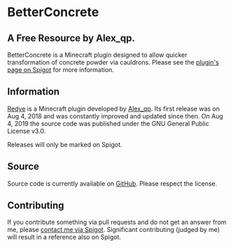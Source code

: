 BetterConcrete
===================
A Free Resource by Alex_qp.
------------------------------

BetterConcrete is a Minecraft plugin designed to allow quicker transformation of concrete powder via cauldrons. Please see the [plugin's page on Spigot](https://www.spigotmc.org/resources/betterconcrete-1-13-x-1-19-x.58276/) for more information.


Information
------------
[Redye](https://www.spigotmc.org/resources/redye-1-13-x-1-16-x.59446/) is a Minecraft plugin developed by [Alex_qp](https://www.spigotmc.org/resources/authors/alex_qp.306806/). Its first release was on Aug 4, 2018 and was constantly improved and updated since then. On Aug 4, 2019 the source code was published under the GNU General Public License v3.0.

Releases will only be marked on Spigot.

Source
------
Source code is currently available on [GitHub](https://github.com/Alex39099/Redye). Please respect the license.

Contributing
------
If you contribute something via pull requests and do not get an answer from me, please [contact me via Spigot](https://www.spigotmc.org/resources/authors/alex_qp.306806/). Significant contributing (judged by me) will result in a reference also on Spigot.
